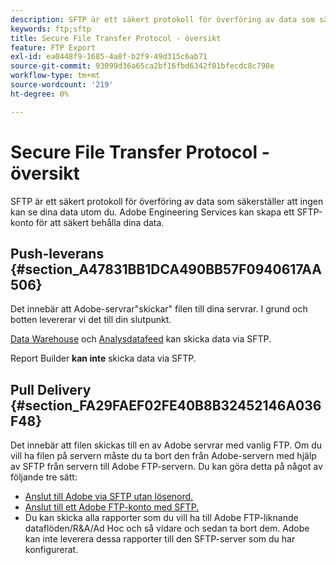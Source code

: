 ```yaml
---
description: SFTP är ett säkert protokoll för överföring av data som säkerställer att ingen kan se dina data utom du. Adobe Engineering Services kan skapa ett SFTP-konto för att säkert behålla dina data.
keywords: ftp;sftp
title: Secure File Transfer Protocol - översikt
feature: FTP Export
exl-id: ea0448f9-1685-4a8f-b2f9-49d315c6ab71
source-git-commit: 93099d36a65ca2bf16fbd6342f01bfecdc8c798e
workflow-type: tm+mt
source-wordcount: '219'
ht-degree: 0%

---
```


# Secure File Transfer Protocol - översikt

SFTP är ett säkert protokoll för överföring av data som säkerställer att ingen kan se dina data utom du. Adobe Engineering Services kan skapa ett SFTP-konto för att säkert behålla dina data.

## Push-leverans {#section_A47831BB1DCA490BB57F0940617AA506}

Det innebär att Adobe-servrar&quot;skickar&quot; filen till dina servrar. I grund och botten levererar vi det till din slutpunkt.

[Data Warehouse](/help/export/ftp-and-sftp/c-sftp/ftp-sftp-dw.md) och [Analysdatafeed](https://experienceleague.adobe.com/docs/analytics/export/analytics-data-feed/data-feed-overview.html?lang=sv-SE) kan skicka data via SFTP.

Report Builder **kan inte** skicka data via SFTP.

## Pull Delivery {#section_FA29FAEF02FE40B8B32452146A036F48}

Det innebär att filen skickas till en av Adobe servrar med vanlig FTP. Om du vill ha filen på servern måste du ta bort den från Adobe-servern med hjälp av SFTP från servern till Adobe FTP-servern. Du kan göra detta på något av följande tre sätt:

* [Anslut till Adobe via SFTP utan lösenord.](/help/export/ftp-and-sftp/c-sftp/ftp-sftp-cert-auth.md)
* [Anslut till ett Adobe FTP-konto med SFTP.](/help/export/ftp-and-sftp/c-sftp/ftp-sftp-connect.md)
* Du kan skicka alla rapporter som du vill ha till Adobe FTP-liknande dataflöden/R&amp;A/Ad Hoc och så vidare och sedan ta bort dem. Adobe kan inte leverera dessa rapporter till den SFTP-server som du har konfigurerat.
